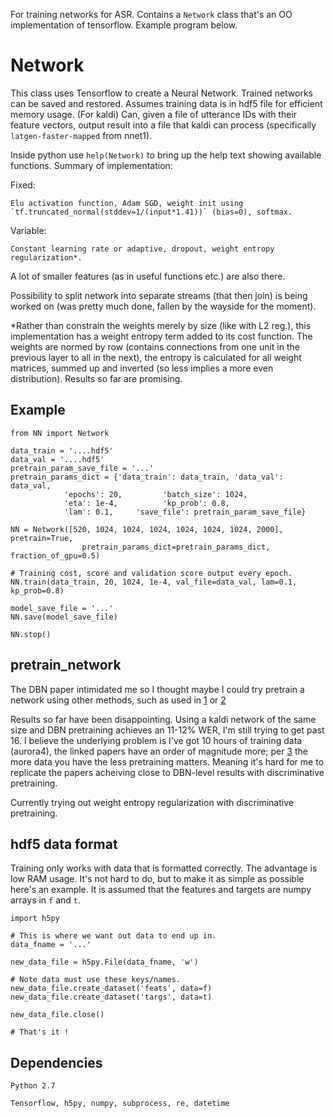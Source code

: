 For training networks for ASR. Contains a `Network` class that's an OO implementation of tensorflow. Example program below.

# Network

This class uses Tensorflow to create a Neural Network. Trained networks can be saved and restored.
Assumes training data is in hdf5 file for efficient memory usage.
(For kaldi) Can, given a file of utterance IDs with their feature vectors, output result into a file that kaldi can
	process (specifically `latgen-faster-mapped` from nnet1). 

Inside python use `help(Network)` to bring up the help text showing available functions. Summary of implementation:

Fixed:

	Elu activation function, Adam SGD, weight init using `tf.truncated_normal(stddev=1/(input*1.41))` (bias=0), softmax.

Variable:

	Constant learning rate or adaptive, dropout, weight entropy regularization*.

A lot of smaller features (as in useful functions etc.) are also there.

Possibility to split network into separate streams (that then join) is being worked on (was pretty much done, fallen by the wayside for the moment).

*Rather than constrain the weights merely by size (like with L2 reg.), this implementation has a weight entropy term added to its cost function. The weights are normed
by row (contains connections from one unit in the previous layer to all in the next), the entropy is calculated for all weight matrices, summed up and inverted (so less implies
a more even distribution). Results so far are promising.

## Example

	from NN import Network
	
	data_train = '....hdf5'
	data_val = '....hdf5'
	pretrain_param_save_file = '...'
	pretrain_params_dict = {'data_train': data_train, 'data_val': data_val,		
				'epochs': 20,  		  'batch_size': 1024,  
				'eta': 1e-4,		  'kp_prob': 0.8, 
				'lam': 0.1, 	'save_file': pretrain_param_save_file}

	NN = Network([520, 1024, 1024, 1024, 1024, 1024, 1024, 2000], pretrain=True,
					pretrain_params_dict=pretrain_params_dict, fraction_of_gpu=0.5)

	# Training cost, score and validation score output every epoch.
	NN.train(data_train, 20, 1024, 1e-4, val_file=data_val, lam=0.1, kp_prob=0.8)

	model_save_file = '...'
	NN.save(model_save_file)

	NN.stop()

## pretrain_network

The DBN paper intimidated me so I thought maybe I could try pretrain a network using other methods, such as used in [1](http://research.microsoft.com/pubs/157341/FeatureEngineeringInCD-DNN-ASRU2011-pub.pdf) or [2](https://papers.nips.cc/paper/3048-greedy-layer-wise-training-of-deep-networks.pdf)

Results so far have been disappointing. Using a kaldi network of the same size and DBN pretraining achieves an 11-12% WER, I'm still trying to get past 16. I believe the underlying problem is I've got 10 hours of training data (aurora4), the linked papers have an order of magnitude more; per [3](http://research.google.com/pubs/pub38131.html) the more data you have the less pretraining matters. Meaning it's hard for me to replicate the papers acheiving close to DBN-level results
with discriminative pretraining.

Currently trying out weight entropy regularization with discriminative pretraining.

## hdf5 data format

Training only works with data that is formatted correctly. The advantage is low RAM usage.
It's not hard to do, but to make it as simple as possible here's an example. It is assumed that the features and targets are numpy arrays in `f` and `t`.

	import h5py

	# This is where we want out data to end up in.
	data_fname = '...' 

	new_data_file = h5py.File(data_fname, 'w')
	
	# Note data must use these keys/names.
	new_data_file.create_dataset('feats', data=f)
	new_data_file.create_dataset('targs', data=t)

	new_data_file.close()

	# That's it !
	
## Dependencies

    Python 2.7

    Tensorflow, h5py, numpy, subprocess, re, datetime
	

